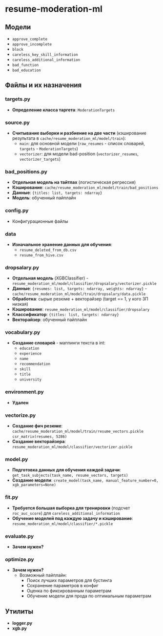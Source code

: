 # resume-moderation-ml

## Модели

- `approve_complete`
- `approve_incomplete`
- `block`
- `careless_key_skill_information`
- `careless_additional_information`
- `bad_function`
- `bad_education`


## Файлы и их назначения

### targets.py
- **Определение класса таргета**: `ModerationTargets`

### source.py
- **Считывание выборки и разбиение на две части** (кэширование результата в `cache/resume_moderation_ml/model/train`):
  - `main`: для основной модели (`raw_resumes` - список словарей, `targets` - `ModerationTargets`)
  - `vectorizer`: для модели bad-position (`vectorizer_resumes`, `vectorizer_targets`)

### bad_positions.py
- **Отдельная модель на тайтлах** (логистическая регрессия)
- **Кэширование**: `cache/resume_moderation_ml/model/train/bad_positions`
- **Данные**: `{titles: list, targets: ndarray}`
- **Модель**: обученный пайплайн

### config.py
- Конфигурационные файлы

### data
- **Изначальное хранение данных для обучения**:
  - `resume_deleted_from_db.csv`
  - `resume_from_hive.csv`

### dropsalary.py
- **Отдельная модель** (XGBClassifier) - `resume_moderation_ml/model/classifier/dropsalary/vectorizer.pickle`
- **Данные**: `{resumes: list, targets: ndarray, weights: ndarray}` - `cache/resume_moderation_ml/model/train/dropsalary/data.pickle`
- **Обработка**: сырые резюме + векторайзер (target == 1, у кого ЗП низкая)
- **Кэширование**: `resume_moderation_ml/model/classifier/dropsalary`
- **Классификатор**: `{titles: list, targets: ndarray}`
- **Векторайзер**: обученный пайплайн

### vocabulary.py
- **Создание словарей** - маппинги текста в int:
  - `education`
  - `experience`
  - `name`
  - `recommendation`
  - `skill`
  - `title`
  - `university`

### environment.py
- **Удален**

### vectorize.py
- **Создание фич резюме**: `cache/resume_moderation_ml/model/train/resume_vectors.pickle` `csr_matrix(resumes, 5286)`
- **Создание векторайзера**: `resume_moderation_ml/model/classifier/vectorizer.pickle`

### model.py
- **Подготовка данных для обучения каждой задачи**: `get_task_subjects(task_name, resume_vectors, targets)`
- **Создание модели**: `create_model(task_name, manual_feature_number=0, xgb_parameters=None)`

### fit.py
- **Требуется большая выборка для тренировки** (подсчет `roc_auc_score`) для `careless_additional_information`
- **Обучение моделей под каждую задачу и кэширование**: `resume_moderation_ml/model/classifier/*.pickle`

### evaluate.py
- **Зачем нужен?**

### optimize.py
- **Зачем нужен?**
  - Возможный пайплайн:
    - Поиск лучших параметров для бустинга
    - Сохранение параметров в конфиг
    - Оценка по фиксированным параметрам
    - Обучение модели для прода по оптимальным параметрам

## Утилиты

- **logger.py**
- **xgb.py**

